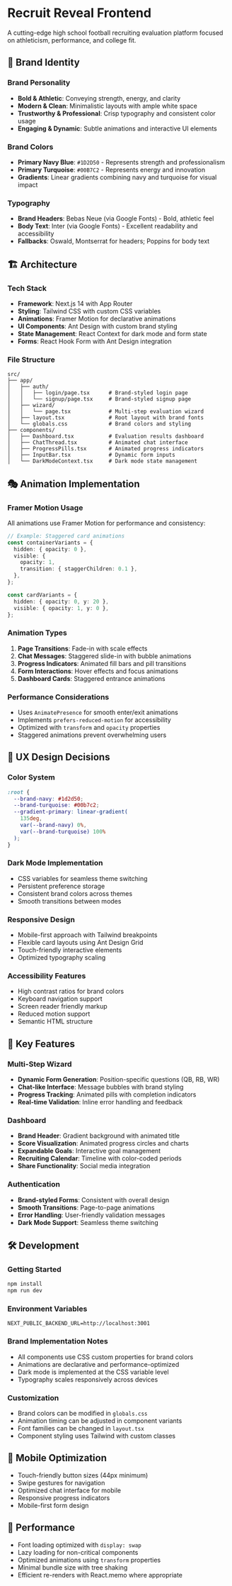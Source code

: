 # Recruit Reveal Frontend

A cutting-edge high school football recruiting evaluation platform focused on athleticism, performance, and college fit.

## 🎨 Brand Identity

### Brand Personality

- **Bold & Athletic**: Conveying strength, energy, and clarity
- **Modern & Clean**: Minimalistic layouts with ample white space
- **Trustworthy & Professional**: Crisp typography and consistent color usage
- **Engaging & Dynamic**: Subtle animations and interactive UI elements

### Brand Colors

- **Primary Navy Blue**: `#1D2D50` - Represents strength and professionalism
- **Primary Turquoise**: `#00B7C2` - Represents energy and innovation
- **Gradients**: Linear gradients combining navy and turquoise for visual impact

### Typography

- **Brand Headers**: Bebas Neue (via Google Fonts) - Bold, athletic feel
- **Body Text**: Inter (via Google Fonts) - Excellent readability and accessibility
- **Fallbacks**: Oswald, Montserrat for headers; Poppins for body text

## 🏗️ Architecture

### Tech Stack

- **Framework**: Next.js 14 with App Router
- **Styling**: Tailwind CSS with custom CSS variables
- **Animations**: Framer Motion for declarative animations
- **UI Components**: Ant Design with custom brand styling
- **State Management**: React Context for dark mode and form state
- **Forms**: React Hook Form with Ant Design integration

### File Structure

```
src/
├── app/
│   ├── auth/
│   │   ├── login/page.tsx      # Brand-styled login page
│   │   └── signup/page.tsx     # Brand-styled signup page
│   ├── wizard/
│   │   └── page.tsx            # Multi-step evaluation wizard
│   ├── layout.tsx              # Root layout with brand fonts
│   └── globals.css             # Brand colors and styling
├── components/
│   ├── Dashboard.tsx           # Evaluation results dashboard
│   ├── ChatThread.tsx          # Animated chat interface
│   ├── ProgressPills.tsx       # Animated progress indicators
│   ├── InputBar.tsx            # Dynamic form inputs
│   └── DarkModeContext.tsx     # Dark mode state management
```

## 🎭 Animation Implementation

### Framer Motion Usage

All animations use Framer Motion for performance and consistency:

```typescript
// Example: Staggered card animations
const containerVariants = {
  hidden: { opacity: 0 },
  visible: {
    opacity: 1,
    transition: { staggerChildren: 0.1 },
  },
};

const cardVariants = {
  hidden: { opacity: 0, y: 20 },
  visible: { opacity: 1, y: 0 },
};
```

### Animation Types

1. **Page Transitions**: Fade-in with scale effects
2. **Chat Messages**: Staggered slide-in with bubble animations
3. **Progress Indicators**: Animated fill bars and pill transitions
4. **Form Interactions**: Hover effects and focus animations
5. **Dashboard Cards**: Staggered entrance animations

### Performance Considerations

- Uses `AnimatePresence` for smooth enter/exit animations
- Implements `prefers-reduced-motion` for accessibility
- Optimized with `transform` and `opacity` properties
- Staggered animations prevent overwhelming users

## 🎨 UX Design Decisions

### Color System

```css
:root {
  --brand-navy: #1d2d50;
  --brand-turquoise: #00b7c2;
  --gradient-primary: linear-gradient(
    135deg,
    var(--brand-navy) 0%,
    var(--brand-turquoise) 100%
  );
}
```

### Dark Mode Implementation

- CSS variables for seamless theme switching
- Persistent preference storage
- Consistent brand colors across themes
- Smooth transitions between modes

### Responsive Design

- Mobile-first approach with Tailwind breakpoints
- Flexible card layouts using Ant Design Grid
- Touch-friendly interactive elements
- Optimized typography scaling

### Accessibility Features

- High contrast ratios for brand colors
- Keyboard navigation support
- Screen reader friendly markup
- Reduced motion support
- Semantic HTML structure

## 🚀 Key Features

### Multi-Step Wizard

- **Dynamic Form Generation**: Position-specific questions (QB, RB, WR)
- **Chat-like Interface**: Message bubbles with brand styling
- **Progress Tracking**: Animated pills with completion indicators
- **Real-time Validation**: Inline error handling and feedback

### Dashboard

- **Brand Header**: Gradient background with animated title
- **Score Visualization**: Animated progress circles and charts
- **Expandable Goals**: Interactive goal management
- **Recruiting Calendar**: Timeline with color-coded periods
- **Share Functionality**: Social media integration

### Authentication

- **Brand-styled Forms**: Consistent with overall design
- **Smooth Transitions**: Page-to-page animations
- **Error Handling**: User-friendly validation messages
- **Dark Mode Support**: Seamless theme switching

## 🛠️ Development

### Getting Started

```bash
npm install
npm run dev
```

### Environment Variables

```env
NEXT_PUBLIC_BACKEND_URL=http://localhost:3001
```

### Brand Implementation Notes

- All components use CSS custom properties for brand colors
- Animations are declarative and performance-optimized
- Dark mode is implemented at the CSS variable level
- Typography scales responsively across devices

### Customization

- Brand colors can be modified in `globals.css`
- Animation timing can be adjusted in component variants
- Font families can be changed in `layout.tsx`
- Component styling uses Tailwind with custom classes

## 📱 Mobile Optimization

- Touch-friendly button sizes (44px minimum)
- Swipe gestures for navigation
- Optimized chat interface for mobile
- Responsive progress indicators
- Mobile-first form design

## 🎯 Performance

- Font loading optimized with `display: swap`
- Lazy loading for non-critical components
- Optimized animations using `transform` properties
- Minimal bundle size with tree shaking
- Efficient re-renders with React.memo where appropriate
